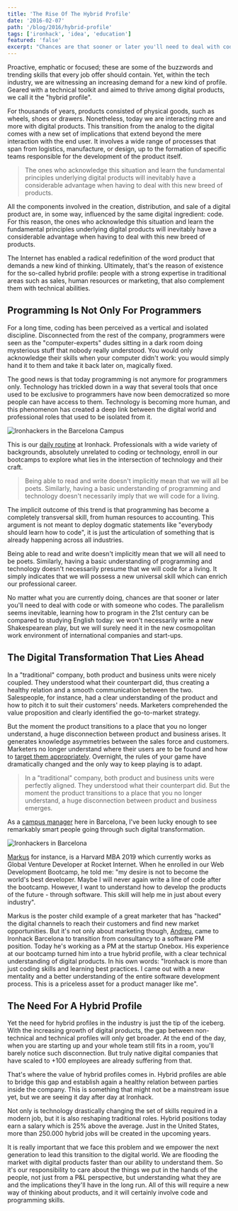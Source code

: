 ```yaml
---
title: 'The Rise Of The Hybrid Profile'
date: '2016-02-07'
path: '/blog/2016/hybrid-profile'
tags: ['ironhack', 'idea', 'education']
featured: 'false'
excerpt: "Chances are that sooner or later you'll need to deal with code or with someone who codes. The parallelism seems inevitable, learning how to program in the near future can be compared to studying English today."
---
```


Proactive, emphatic or focused; these are some of the buzzwords and trending skills that every job offer should contain. Yet, within the tech industry, we are witnessing an increasing demand for a new kind of profile. Geared with a technical toolkit and aimed to thrive among digital products, we call it the "hybrid profile".

For thousands of years, products consisted of physical goods, such as wheels, shoes or drawers. Nonetheless, today we are interacting more and more with digital products. This transition from the analog to the digital comes with a new set of implications that extend beyond the mere interaction with the end user. It involves a wide range of processes that span from logistics, manufacture, or design, up to the formation of specific teams responsible for the development of the product itself.

> The ones who acknowledge this situation and learn the fundamental principles underlying digital products will inevitably have a considerable advantage when having to deal with this new breed of products.

All the components involved in the creation, distribution, and sale of a digital product are, in some way, influenced by the same digital ingredient: code. For this reason, the ones who acknowledge this situation and learn the fundamental principles underlying digital products will inevitably have a considerable advantage when having to deal with this new breed of products.

The Internet has enabled a radical redefinition of the word product that demands a new kind of thinking. Ultimately, that's the reason of existence for the so-called hybrid profile: people with a strong expertise in traditional areas such as sales, human resources or marketing, that also complement them with technical abilities.

## Programming Is Not Only For Programmers

For a long time, coding has been perceived as a vertical and isolated discipline. Disconnected from the rest of the company, programmers were seen as the "computer-experts" dudes sitting in a dark room doing mysterious stuff that nobody really understood. You would only acknowledge their skills when your computer didn't work: you would simply hand it to them and take it back later on, magically fixed.

The good news is that today programming is not anymore for programmers only. Technology has trickled down in a way that several tools that once used to be exclusive to programmers have now been democratized so more people can have access to them. Technology is becoming more human, and this phenomenon has created a deep link between the digital world and professional roles that used to be isolated from it.

![Ironhackers in the Barcelona Campus](../../../img/ironhack-squad.jpg 'A Web Development cohort ready to start a bootcamp')

This is our [daily routine](/blog/2017/alignment) at Ironhack. Professionals with a wide variety of backgrounds, absolutely unrelated to coding or technology, enroll in our bootcamps to explore what lies in the intersection of technology and their craft.

> Being able to read and write doesn't implicitly mean that we will all be poets. Similarly, having a basic understanding of programming and technology doesn't necessarily imply that we will code for a living.

The implicit outcome of this trend is that programming has become a completely transversal skill, from human resources to accounting. This argument is not meant to deploy dogmatic statements like "everybody should learn how to code", it is just the articulation of something that is already happening across all industries.

Being able to read and write doesn't implicitly mean that we will all need to be poets. Similarly, having a basic understanding of programming and technology doesn't necessarily presume that we will code for a living. It simply indicates that we will possess a new universal skill which can enrich our professional career.

No matter what you are currently doing, chances are that sooner or later you'll need to deal with code or with someone who codes. The parallelism seems inevitable, learning how to program in the 21st century can be compared to studying English today: we won't necessarily write a new Shakespearean play, but we will surely need it in the new cosmopolitan work environment of international companies and start-ups.

## The Digital Transformation That Lies Ahead

In a "traditional" company, both product and business units were nicely coupled. They understood what their counterpart did, thus creating a healthy relation and a smooth communication between the two. Salespeople, for instance, had a clear understanding of the product and how to pitch it to suit their customers' needs. Marketers comprehended the value proposition and clearly identified the go-to-market strategy.

But the moment the product transitions to a place that you no longer understand, a huge disconnection between product and business arises. It generates knowledge asymmetries between the sales force and customers. Marketers no longer understand where their users are to be found and how to [target them appropriately](/blog/2015/ad-blockers-market-niches). Overnight, the rules of your game have dramatically changed and the only way to keep playing is to adapt.

> In a "traditional" company, both product and business units were perfectly aligned. They understood what their counterpart did. But the moment the product transitions to a place that you no longer understand, a huge disconnection between product and business emerges.

As a [campus manager](/blog/2015/hi-from-ironhack) here in Barcelona, I've been lucky enough to see remarkably smart people going through such digital transformation.

![Ironhackers in Barcelona](../../../img/ironhackers-barcelona.jpg 'Ironhackers hanging out at the Bunkers in Barcelona')

[Markus](https://www.linkedin.com/in/leyendecker/) for instance, is a Harvard MBA 2019 which currently works as Global Venture Developer at Rocket Internet. When he enrolled in our Web Development Bootcamp, he told me: "my desire is not to become the world's best developer. Maybe I will never again write a line of code after the bootcamp. However, I want to understand how to develop the products of the future - through software. This skill will help me in just about every industry".

Markus is the poster child example of a great marketer that has "hacked" the digital channels to reach their customers and find new market opportunities. But it's not only about marketing though, [Andreu](https://www.linkedin.com/in/andreumasferrer/), came to Ironhack Barcelona to transition from consultancy to a software PM position. Today he's working as a PM at the startup Onebox. His experience at our bootcamp turned him into a true hybrid profile, with a clear technical understanding of digital products. In his own words: "Ironhack is more than just coding skills and learning best practices. I came out with a new mentality and a better understanding of the entire software development process. This is a priceless asset for a product manager like me".

## The Need For A Hybrid Profile

Yet the need for hybrid profiles in the industry is just the tip of the iceberg. With the increasing growth of digital products, the gap between non-technical and technical profiles will only get broader. At the end of the day, when you are starting up and your whole team still fits in a room, you'll barely notice such disconnection. But truly native digital companies that have scaled to +100 employees are already suffering from that.

That's where the value of hybrid profiles comes in. Hybrid profiles are able to bridge this gap and establish again a healthy relation between parties inside the company. This is something that might not be a mainstream issue yet, but we are seeing it day after day at Ironhack.

Not only is technology drastically changing the set of skills required in a modern job, but it is also reshaping traditional roles. Hybrid positions today earn a salary which is 25% above the average. Just in the United States, more than 250.000 hybrid jobs will be created in the upcoming years.

It is really important that we face this problem and we empower the next generation to lead this transition to the digital world. We are flooding the market with digital products faster than our ability to understand them. So it's our responsibility to care about the things we put in the hands of the people, not just from a P&L perspective, but understanding what they are and the implications they'll have in the long run. All of this will require a new way of thinking about products, and it will certainly involve code and programming skills.
